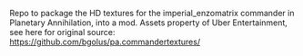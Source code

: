 Repo to package the HD textures for the imperial_enzomatrix commander in Planetary Annihilation, into a mod. Assets property of Uber Entertainment, see here for original source: https://github.com/bgolus/pa.commandertextures/